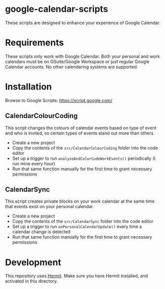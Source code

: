 # google-calendar-scripts

These scripts are designed to enhance your experience of Google Calendar.

# Requirements

These scripts only work with Google Calendar. Both your personal and work calendars must be on GSuite/Google Workspace or just regular Google Calendar accounts. No other calendaring systems are supported.

# Installation

Browse to Google Scripts: https://script.google.com/

## CalendarColourCoding

This script changes the colours of calendar events based on type of event and who is invited, so certain types of events stand out more than others. 

* Create a new project 
* Copy the contents of the `src/CalendarColourCoding` folder into the code editor
* Set up a trigger to run `analyzeAndColorCodeWorkEvents()` periodically (I run mine every hour)
* Run that same function manually for the first time to grant necessary permissions   

## CalendarSync

This script creates private blocks on your work calendar at the same time that events exist on your personal calendar. 

* Create a new project
* Copy the contents of the `src/CalendarSync` folder into the code editor
* Set up a trigger to run `onPersonalCalendarUpdate()` every time a calendar change is detected
* Run that same function manually for the first time to grant necessary permissions

# Development

This repository uses [Hermit](https://cashapp.github.io/hermit/). Make sure you have Hermit installed, and activated in this directory.
